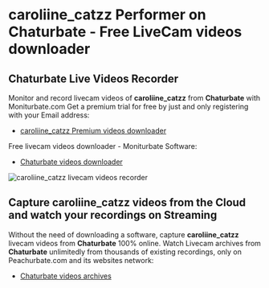 # caroliine_catzz Performer on Chaturbate - Free LiveCam videos downloader

## Chaturbate Live Videos Recorder

Monitor and record livecam videos of **caroliine_catzz** from **Chaturbate** with Moniturbate.com
Get a premium trial for free by just and only registering with your Email address:
* [caroliine_catzz Premium videos downloader](https://moniturbate.com/request-demo-licence-key.html)

Free livecam videos downloader - Moniturbate Software:
* [Chaturbate videos downloader](https://moniturbate.com/moniturbate-download-software.html)

![caroliine_catzz livecam videos recorder](https://peachurnet.com/templates/moniturbate-software.png)


## Capture caroliine_catzz videos from the Cloud and watch your recordings on Streaming

Without the need of downloading a software, capture **caroliine_catzz** livecam videos from **Chaturbate** 100% online.
Watch Livecam archives from **Chaturbate** unlimitedly from thousands of existing recordings, only on Peachurbate.com and its websites network:
* [Chaturbate videos archives](https://peachurnet.com/)